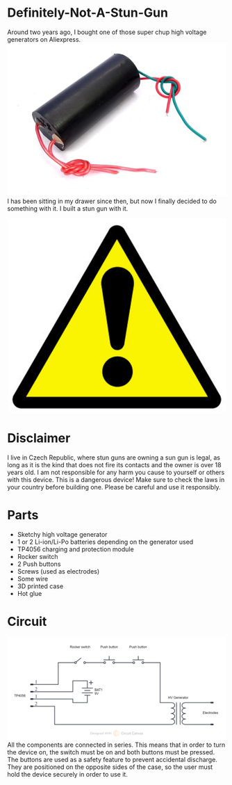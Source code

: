 # Definitely-Not-A-Stun-Gun

Around two years ago, I bought one of those super chup high voltage generators on Aliexpress.
![HV_Generator image](images/HV_Generator.png)
I has been sitting in my drawer since then, but now I finally decided to do something with it.
I built a stun gun with it.


![Warning sigh](images/Warning.png)
# Disclaimer
I live in Czech Republic, where stun guns are owning a sun gun is legal, as long as it is the kind that does not fire its contacts and the owner is over 18 years old.
I am not responsible for any harm you cause to yourself or others with this device.
This is a dangerous device!
Make sure to check the laws in your country before building one.
Please be careful and use it responsibly.


# Parts
- Sketchy high voltage generator
- 1 or 2 Li-ion/Li-Po batteries depending on the generator used
- TP4056 charging and protection module
- Rocker switch
- 2 Push buttons
- Screws (used as electrodes)
- Some wire
- 3D printed case
- Hot glue

# Circuit
![Circuit](images/Schematic.png)
All the components are connected in series.
This means that in order to turn the device on, the switch must be on and both buttons must be pressed.
The buttons are used as a safety feature to prevent accidental discharge.
They are positioned on the opposite sides of the case, so the user must hold the device securely in order to use it.
